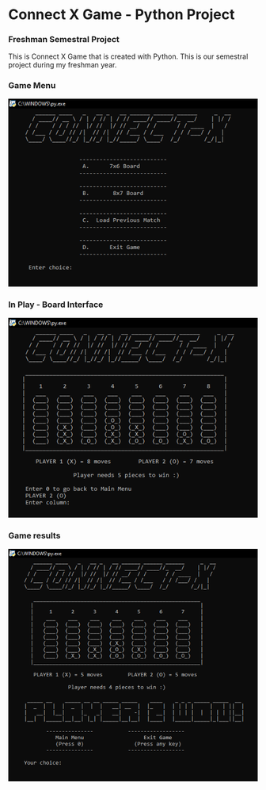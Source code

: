 # Connect X Game - Python Project
### Freshman Semestral Project
This is Connect X Game that is created with Python. This is our semestral project during my freshman year.

### Game Menu
<img src="images/menu.png" />

### In Play - Board Interface
<img src="images/board.png" />

### Game results
<img src="images/winner.png" />
